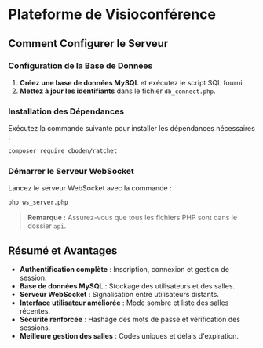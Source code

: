 # Plateforme de Visioconférence

## Comment Configurer le Serveur

### Configuration de la Base de Données
1. **Créez une base de données MySQL** et exécutez le script SQL fourni.
2. **Mettez à jour les identifiants** dans le fichier `db_connect.php`.

### Installation des Dépendances
Exécutez la commande suivante pour installer les dépendances nécessaires :
```bash
composer require cboden/ratchet
```

### Démarrer le Serveur WebSocket
Lancez le serveur WebSocket avec la commande :
```bash
php ws_server.php
```

> **Remarque :** Assurez-vous que tous les fichiers PHP sont dans le dossier `api`.

## Résumé et Avantages
- **Authentification complète** : Inscription, connexion et gestion de session.
- **Base de données MySQL** : Stockage des utilisateurs et des salles.
- **Serveur WebSocket** : Signalisation entre utilisateurs distants.
- **Interface utilisateur améliorée** : Mode sombre et liste des salles récentes.
- **Sécurité renforcée** : Hashage des mots de passe et vérification des sessions.
- **Meilleure gestion des salles** : Codes uniques et délais d'expiration.

